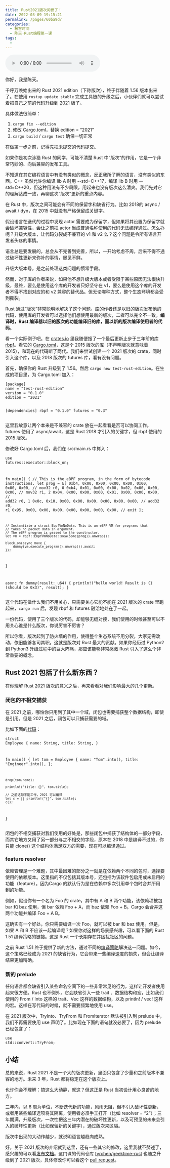 ```yaml
---
title: Rust2021版次问世了！
date: 2022-03-09 19:15:21
permalink: /pages/60ba9d/
categories:
  - 极客时间
  - 陈天·Rust编程第一课
tags:
  - 
---
```

<audio title="加餐.Rust2021版次问世了！" src="https://static001.geekbang.org/resource/audio/03/7e/033d5b692238df4f5c8b6ed3c527bd7e.mp3" controls="controls"></audio> 
<p>你好，我是陈天。</p><p>千呼万唤始出来的 Rust 2021 edition（下称版次），终于伴随着 1.56 版本出来了。在使用 <code>rustup update stable</code> 完成工具链的升级之后，小伙伴们就可以尝试着把自己之前的代码升级到 2021 版了。</p><p>具体做法很简单：</p><ol>
<li><code>cargo fix --edition</code></li>
<li>修改 Cargo.toml，替换 edition = “2021”</li>
<li><code>cargo build</code> /  <code>cargo test</code> 确保一切正常</li>
</ol><p>在做第一步之前，记得先把未提交的代码提交。</p><p>如果你是初次涉猎 Rust 的同学，可能不清楚 Rust 中“版次”的作用，它是一个非常巧妙的、向后兼容的发布工具。</p><p>不知道在其它编程语言中有没有类似的概念，反正我所了解的语言，没有类似的东西。C++ 虽然允许你编译 lib A 时用 --std=C++17，编译 lib B 时用 --std=C++20，但这种用法有不少局限，用起来也没有版次这么清爽。我们先对它的理解达成一致，再聊这次“版次”更新的重点内容。</p><p>在 Rust 中，版次之间可能会有不同的保留字和缺省行为。比如 2018的 async / await / dyn，在 2015 中就没有严格保留成关键字。</p><p>假设语言在迭代的过程中发现 actor 需要成为保留字，但如果将其设置为保留字就会破坏兼容性，会让之前把 actor 当成普通名称使用的代码无法编译通过。怎么办呢？升级大版本，让代码分裂成不兼容的 v1 和 v2 么？这个问题是令所有语言开发者头疼的事情。</p><!-- [[[read_end]]] --><p>语言总是要发展的，总会从不完善到完善，所以，一开始考虑不周，后来不得不通过破坏性更新来弥补的事情，屡见不鲜。</p><p>升级大版本号，是之前处理这类问题的惯常手段。</p><p>然而，对于库的作者来说，如果他不想升级大版本或者受限于某些原因无法很快升级，最终，要么是使用这个库的开发者只好坚守在 v1，要么是使用这个库的开发者不得不找到对应的和 v2 兼容的替代品。但无论哪种方式，整个生态环境都会受到撕裂。</p><p>Rust 通过“版次”非常聪明地解决了这个问题。库的作者还是以旧的版次发布他的代码，使用库的开发者可以选择他们想使用最新的版次，二者可以完全不一致，<strong>编译时，Rust 编译器以旧的版次的功能编译旧的库，而以新的版次编译使用者的代码</strong>。</p><p>看一个实际例子吧。在 <a href="http://crates.io">crates.io</a> 里我随便搜了一个最后更新止步于三年前的库 <a href="https://crates.io/crates/rbpf">rbpf</a>。看它的 <a href="https://github.com/qmonnet/rbpf/blob/master/Cargo.toml">Cargo.toml</a>，这是个 2015 版次的库（不声明版次就意味着 2015），和现在的代码断了两代。我们来尝试创建一个 2021 版次的 crate，同时引入这个库，以及 2018 版次的 futures 库，看有没有问题。</p><p>首先，确保你的 Rust 升级到了 1.56。然后 <code>cargo new test-rust-edition</code>。在生成的项目里，为 Cargo.toml 加入：</p><pre><code class="language-rust">[package]
name = "test-rust-edition"
version = "0.1.0"
edition = "2021"

[dependencies]
rbpf = "0.1.0"
futures = "0.3"
</code></pre><p>这里我故意让两个本来是不兼容的 crate 放在一起看看是否可以协同工作。futures 使用了 async/await，这是 Rust 2018 才引入的关键字，但 rbpf 使用的 2015 版次。</p><p>修改好 Cargo.toml 后，我们在 src/main.rs 中拷入：</p><pre><code class="language-rust">use futures::executor::block_on;

fn main() {
    // This is the eBPF program, in the form of bytecode instructions.
    let prog = &amp;[
        0xb4, 0x00, 0x00, 0x00, 0x00, 0x00, 0x00, 0x00, // mov32 r0, 0
        0xb4, 0x01, 0x00, 0x00, 0x02, 0x00, 0x00, 0x00, // mov32 r1, 2
        0x04, 0x00, 0x00, 0x00, 0x01, 0x00, 0x00, 0x00, // add32 r0, 1
        0x0c, 0x10, 0x00, 0x00, 0x00, 0x00, 0x00, 0x00, // add32 r0, r1
        0x95, 0x00, 0x00, 0x00, 0x00, 0x00, 0x00, 0x00, // exit
    ];

    // Instantiate a struct EbpfVmNoData. This is an eBPF VM for programs that
    // takes no packet data in argument.
    // The eBPF program is passed to the constructor.
    let vm = rbpf::EbpfVmNoData::new(Some(prog)).unwrap();

    block_on(async move {
        dummy(vm.execute_program().unwrap()).await;
    });
}

async fn dummy(result: u64) {
    println!("hello world! Result is {} (should be 0x3)", result);
}
</code></pre><p>这个代码在做什么我们不用关心，只需要关心它能不能在 2021 版次的 crate 里跑起来，<code>cargo run</code> 后，发现 rbpf 和 futures 融洽地处在了一起。</p><p>一份代码，使用了三个版次的代码，却能够无缝对接，我们使用的时候甚至可以不用关心谁是什么版次，你说厉害不厉害？</p><p>所以你看，版次起到了防火墙的作用，使得整个生态系统不用分裂，大家无需改动，依旧能够各司其职。这就是版次对 Rust 最大的贡献。如果你经历过 Python2 到 Python3 升级过程中的巨大阵痛，那应该能够非常感激 Rust 引入了这么个非常重要的概念。</p><h2>Rust 2021 包括了什么新东西？</h2><p>在你理解 Rust 2021 版次的意义之后，再来看看对我们影响最大的几个更新。</p><h3>闭包的不相交捕获</h3><p>在 2021 之前，哪怕你只用到了其中一个域，闭包也需要捕获整个数据结构，即使是引用。但是 2021 之后，闭包可以只捕获需要的域。</p><p>比如下面的<a href="https://play.rust-lang.org/?version=stable&amp;mode=debug&amp;edition=2021&amp;gist=f7428fb00bd8648808e82618e5e8916a">代码</a>：</p><pre><code class="language-rust">struct Employee {
    name: String,
    title: String,
}

fn main() {
    let tom = Employee {
        name: "Tom".into(),
        title: "Engineer".into(),
    };

    drop(tom.name);

    println!("title: {}", tom.title);

    // 之前这句不能工作，2021 可以编译
    let c = || println!("{}", tom.title);
    c();
}
</code></pre><p>闭包的不相交捕获对我们使用的好处是，那些闭包中捕获了结构体的一部分字段，而其它地方又用了另一部分与之不相交的字段，原本在 2018 中是编译不过的，你只能 clone() 这个结构体满足双方的需要，现在可以编译通过。</p><h3>feature resolver</h3><p>依赖管理是一个难题，其中最困难的部分之一就是在依赖两个不同的包时，选择要使用的依赖版本。这里指的不仅包括其版本号，还包括为该软件包启用或未启用的功能（feature）。因为Cargo 的默认行为是在依赖中多次引用单个包时合并所用到的功能。</p><p>例如，假设你有一个名为 Foo 的 crate，其中有 A 和 B 两个功能，该依赖项被包 bar 和 baz 使用，但 bar 依赖 Foo + A，而 baz 依赖 Foo + B。Cargo 会合并这两个功能并编译 Foo + A B。<br>
<img src="https://static001.geekbang.org/resource/image/b8/53/b8601e7c005ff666d1597dd174346d53.jpg?wh=2044x1332" alt=""></p><p>这确实有一个好处，你只需要编译一次 Foo，就可以被 bar 和 baz 使用。但是，如果 A 和 B 不应该一起编译呢？如果你对这样的场景感兴趣，可以看下面的 Rust 1.51 编译策略的链接。这是 Rust 一个长期存在并困扰社区的问题。</p><p>之前 Rust 1.51 终于提供了新的方法，通过不同的<a href="https://blog.rust-lang.org/2021/03/25/Rust-1.51.0.html#cargos-new-feature-resolver">编译策略</a>解决这一问题。如今，这个策略已经成为 2021 的缺省行为，它会带来一些编译速度的损失，但会让编译结果更加精确。</p><h3>新的 prelude</h3><p>任何语言都会缺省引入某些命名空间下的一些非常常见的行为，这样让开发者使用起来很方便。Rust 也不例外，它会缺省引入一些 trait 、数据结构和宏，比如我们使用的 From / Into 这样的 trait、Vec 这样的数据结构，以及 println! / vec! 这样的宏。这样在写代码的时候，就不需要频繁地使用 use。</p><p>在 2021 版次中，TryInto、TryFrom 和 FromIterator 默认被引入到 prelude 中，我们不再需要使用 use 声明了。比如现在下面的语句就没必要了，因为 prelude 已经包含了：</p><pre><code class="language-rust">use std::convert::TryFrom;
</code></pre><h2>小结</h2><p>总的来说，Rust 2021 不是一个大的版次更新，里面只包含了少量和之前版本不兼容的地方。未来 3 年，Rust 都将稳定在这个版次上。</p><p>也许你会不理解：搞这么大动静，就这？但这正是 Rust 当初设计用心良苦的地方。</p><p>三年内，以 6 周为单位，不断迭代新的功能，风雨无阻，但不引入破坏性更新，或者用某些编译选项将其隔离，使用者必须手工打开（比如 resolver = “2”）；三年期满，升级版次，一次性把这三年内潜在的破坏性更新，以及可预见的未来会引入的破坏性更新（比如保留新的关键字），通过版次来区隔。</p><p>版次中出现的大动作越少，就说明语言越趋向成熟。</p><p>好，关于 2021 版次的介绍就到这里，还有一些其它的修改，这里我就不赘述了，感兴趣的可以看<a href="https://blog.rust-lang.org/2021/10/21/Rust-1.56.0.html#rust-2021">发布文档</a>。这门课的代码仓库 <a href="https://github.com/tyrchen/geektime-rust">tyrchen/geektime-rust</a> 也随之升级到了 2021 版次，具体修改你可以看这个 <a href="https://github.com/tyrchen/geektime-rust/pull/3">pull request</a>。</p>